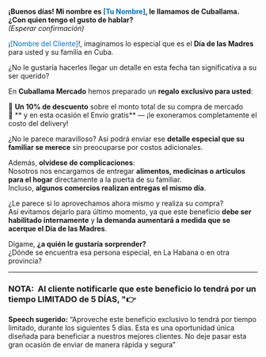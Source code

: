 **¡Buenos días! Mi nombre es<font color="#0070c0"> [Tu Nombre]</font>, le llamamos de Cuballama. ¿Con quien tengo el gusto de hablar?**  
_(Esperar confirmación)_

¡<font color="#0070c0">[Nombre del Cliente]</font>!, imaginamos lo especial que es el **Día de las Madres** para usted y su familia en Cuba.

¿No le gustaría hacerles llegar un detalle en esta fecha tan significativa a su ser querido?

En **Cuballama Mercado** hemos preparado un **regalo exclusivo para usted**:

🎁 **Un 10% de descuento** sobre el monto total de su compra de mercado  
🚚 ** y en esta ocasión el Envío gratis** — ¡le exoneramos completamente el costo del delivery!

¿No le parece maravilloso? Así podrá enviar ese **detalle especial que su familiar se merece** sin preocuparse por costos adicionales.

Además, **olvídese de complicaciones**:  
Nosotros nos encargamos de entregar **alimentos, medicinas o artículos para el hogar** directamente a la puerta de su familiar.  
Incluso, **algunos comercios realizan entregas el mismo día**.

¿Le parece si lo aprovechamos ahora mismo y realiza su compra?  
Así evitamos dejarlo para último momento, ya que este beneficio **debe ser habilitado internamente** y **la demanda aumentará a medida que se acerque el Día de las Madres**.

Dígame, **¿a quién le gustaría sorprender?**  
¿Dónde se encuentra esa persona especial, en La Habana o en otra provincia?

___
### NOTA:  Al cliente notificarle que este beneficio lo tendrá por un tiempo LIMITADO de 5 DÍAS, "👉

**Speech sugerido:** “Aproveche este beneficio exclusivo lo tendrá por tiempo limitado, durante los siguientes 5 días. Esta es una oportunidad única diseñada para beneficiar a nuestros mejores clientes. No deje pasar esta gran ocasión de enviar de manera rápida y segura”